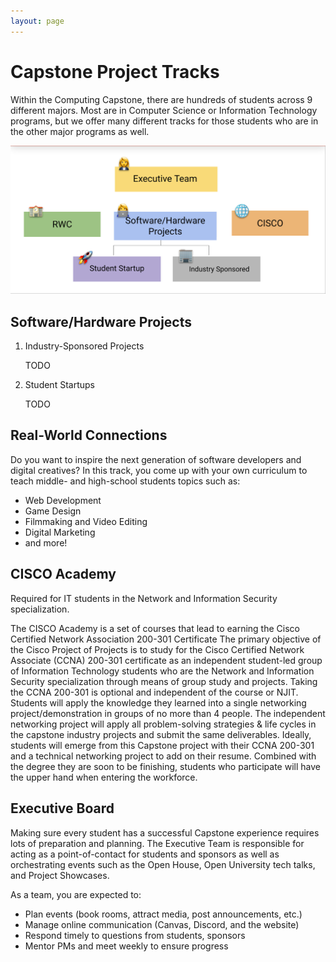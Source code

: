```yaml
---
layout: page
---
```


# Capstone Project Tracks
Within the Computing Capstone, there are hundreds of students across 9 different
majors. Most are in Computer Science or Information Technology programs, but we
offer many different tracks for those students who are in the other major
programs as well.

![Project Tracks as a hierarchy](/images/project_tracks.png)

## Software/Hardware Projects
1. Industry-Sponsored Projects

    TODO

2. Student Startups

    TODO

## Real-World Connections
Do you want to inspire the next generation of software developers and digital creatives? In this track, you come up with your own curriculum to teach middle- and high-school students topics such as:
* Web Development
* Game Design
* Filmmaking and Video Editing
* Digital Marketing
* and more!


## CISCO Academy
Required for IT students in the Network and Information Security specialization. 

The CISCO Academy is a set of courses that lead to earning the Cisco Certified Network Association 200-301 Certificate
The primary objective of the Cisco Project of Projects is to study for the Cisco Certified
Network Associate (CCNA) 200-301 certificate as an independent student-led group of
Information Technology students who are the Network and Information Security
specialization through means of group study and projects. Taking the CCNA 200-301 is
optional and independent of the course or NJIT. Students will apply the knowledge they
learned into a single networking project/demonstration in groups of no more than 4
people. The independent networking project will apply all problem-solving strategies &
life cycles in the capstone industry projects and submit the same deliverables. Ideally,
students will emerge from this Capstone project with their CCNA 200-301 and a
technical networking project to add on their resume. Combined with the degree they are
soon to be finishing, students who participate will have the upper hand when entering
the workforce.


## Executive Board
Making sure every student has a successful Capstone experience requires lots of preparation and planning. The Executive Team is responsible for acting as a point-of-contact for students and sponsors as well as orchestrating events such as the Open House, Open University tech talks, and Project Showcases.

As a team, you are expected to:
* Plan events (book rooms, attract media, post announcements, etc.)
* Manage online communication (Canvas, Discord, and the website)
* Respond timely to questions from students, sponsors
* Mentor PMs and meet weekly to ensure progress

